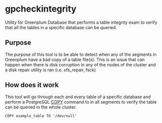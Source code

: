 # gpcheckintegrity
Utility for Greenplum Database that performs a table integrity exam to verify that all the tables in a specific database can be queried. 

## Purpose
The purpose of this tool is to be able to detect when any of the segments in Greenplum have a bad copy of a table file(s). This is an issue that can happen when there is disk corruption in any of the nodes of the cluster and a disk repair utility is ran (i.e. xfs_repair, fsck)

## How does it work
This tool will go through each and every table of a specific database and perform a PostgreSQL [COPY](http://www.postgresql.org/docs/9.1/static/sql-copy.html) command to in all segments to verify the table can be queried in the whole cluster. 

```
COPY example_table TO '/dev/null'
```
